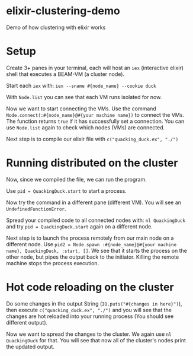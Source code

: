 # elixir-clustering-demo
Demo of how clustering with elixir works

# Setup
Create 3+ panes in your terminal, each will host an `iex` (interactive elixir) shell that executes a BEAM-VM (a cluster node).

Start each `iex` with: `iex --sname #{node_name} --cookie duck`

With `Node.list` you can see that each VM runs isolated for now.

Now we want to start connecting the VMs. Use the command `Node.connect(:#{node_name}@#{your machine name})` to connect the VMs. The function returns `true` if it has successfully set a connection. You can use `Node.list` again to check which nodes (VMs) are connected.

Next step is to compile our elixir file with `c("quacking_duck.ex", "./")`

# Running distributed on the cluster

Now, since we compiled the file, we can run the program.

Use `pid = QuackingDuck.start` to start a process.

Now try the command in a different pane (different VM). You will see an `UndefinedFunctionError`.

Spread your compiled code to all connected nodes with: `nl QuackingDuck` and try `pid = QuackingDuck.start` again on a different node.

Next step is to launch the process remotely from our main node on a different node. Use `pid2 = Node.spawn :#{node_name}@#{your machine name}, QuackingDuck, :start, []`. We see that it starts the process on the other node, but pipes the output back to the initiator. Killing the remote machine stops the process execution.

# Hot code reloading on the cluster

Do some changes in the output String (`IO.puts("#{changes in here}")`), then execute `c("quacking_duck.ex", "./")` and you will see that the changes are hot reloaded into your running process (You should see different output).

Now we want to spread the changes to the cluster. We again use `nl QuackingDuck` for that. You will see that now all of the cluster's nodes print the updated output.

